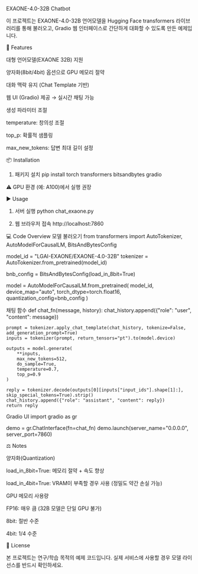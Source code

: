 EXAONE-4.0-32B Chatbot

이 프로젝트는 EXAONE-4.0-32B 언어모델을 Hugging Face transformers 라이브러리를 통해 불러오고,
Gradio 웹 인터페이스로 간단하게 대화할 수 있도록 만든 예제입니다.

🚀 Features

대형 언어모델(EXAONE 32B) 지원

양자화(8bit/4bit) 옵션으로 GPU 메모리 절약

대화 맥락 유지 (Chat Template 기반)

웹 UI (Gradio) 제공 → 실시간 채팅 가능

생성 파라미터 조절

temperature: 창의성 조절

top_p: 확률적 샘플링

max_new_tokens: 답변 최대 길이 설정

📦 Installation
1. 패키지 설치
pip install torch transformers bitsandbytes gradio


⚠️ GPU 환경 (예: A100)에서 실행 권장

▶️ Usage
1. 서버 실행
python chat_exaone.py

2. 웹 브라우저 접속
http://localhost:7860

💻 Code Overview
모델 불러오기
from transformers import AutoTokenizer, AutoModelForCausalLM, BitsAndBytesConfig

model_id = "LGAI-EXAONE/EXAONE-4.0-32B"
tokenizer = AutoTokenizer.from_pretrained(model_id)

bnb_config = BitsAndBytesConfig(load_in_8bit=True)

model = AutoModelForCausalLM.from_pretrained(
    model_id,
    device_map="auto",
    torch_dtype=torch.float16,
    quantization_config=bnb_config
)

채팅 함수
def chat_fn(message, history):
    chat_history.append({"role": "user", "content": message})

    prompt = tokenizer.apply_chat_template(chat_history, tokenize=False, add_generation_prompt=True)
    inputs = tokenizer(prompt, return_tensors="pt").to(model.device)

    outputs = model.generate(
        **inputs,
        max_new_tokens=512,
        do_sample=True,
        temperature=0.7,
        top_p=0.9
    )

    reply = tokenizer.decode(outputs[0][inputs["input_ids"].shape[1]:], skip_special_tokens=True).strip()
    chat_history.append({"role": "assistant", "content": reply})
    return reply

Gradio UI
import gradio as gr

demo = gr.ChatInterface(fn=chat_fn)
demo.launch(server_name="0.0.0.0", server_port=7860)

⚖️ Notes

양자화(Quantization)

load_in_8bit=True: 메모리 절약 + 속도 향상

load_in_4bit=True: VRAM이 부족할 경우 사용 (정밀도 약간 손실 가능)

GPU 메모리 사용량

FP16: 매우 큼 (32B 모델은 단일 GPU 불가)

8bit: 절반 수준

4bit: 1/4 수준

📜 License

본 프로젝트는 연구/학습 목적의 예제 코드입니다.
실제 서비스에 사용할 경우 모델 라이선스를 반드시 확인하세요.
